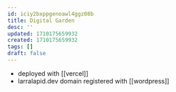 ```yaml
---
id: iciy2bxppgenoawl4ggz08b
title: Digital Garden
desc: ''
updated: 1710175659932
created: 1710175659932
tags: []
draft: false
---
```

- deployed with [[vercel]]
- larralapid.dev domain registered with [[wordpress]]
